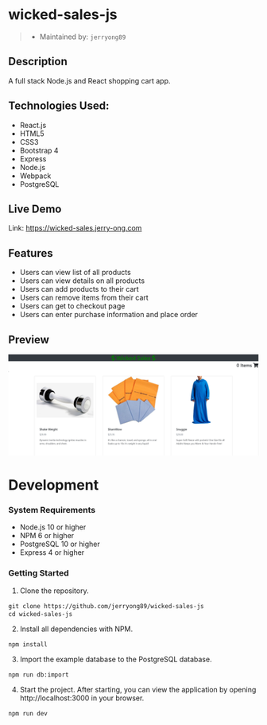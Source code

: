 # wicked-sales-js
> - Maintained by: `jerryong89`

## Description
A full stack Node.js and React shopping cart app.

## Technologies Used:
<ul>
  <li>React.js</li>
  <li>HTML5</li>
  <li>CSS3</li>
  <li>Bootstrap 4</li>
  <li>Express</li>
  <li>Node.js</li>
  <li>Webpack</li>
  <li>PostgreSQL</li>
</ul>

## Live Demo
Link: https://wicked-sales.jerry-ong.com

## Features
<ul>
  <li>Users can view list of all products</li>
  <li>Users can view details on all products</li>
  <li>Users can add products to their cart</li>
  <li>Users can remove items from their cart</li>
  <li>Users can get to checkout page</li>
  <li>Users can enter purchase information and place order</li>
</ul>

## Preview
![](https://github.com/jerryong89/wicked-sales-js/blob/master/wickedSalesPreview.png)

# Development
### System Requirements
- Node.js 10 or higher
- NPM 6 or higher
- PostgreSQL 10 or higher
- Express 4 or higher

### Getting Started
1. Clone the repository.

  ```shell
  git clone https://github.com/jerryong89/wicked-sales-js
  cd wicked-sales-js
  ```

2. Install all dependencies with NPM.

  ```shell
  npm install
  ```

3. Import the example database to the PostgreSQL database.

  ```shell
  npm run db:import
  ```

4. Start the project. After starting, you can view the application by opening http://localhost:3000 in your browser.
  ```shell
  npm run dev
  ```

